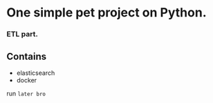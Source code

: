 # One simple pet project on Python.
### ETL part.

## Contains
* elasticsearch
* docker


run
``` later bro ```